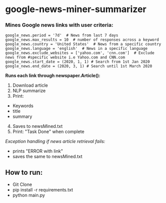 # google-news-miner-summarizer


### Mines Google news links with user criteria:
```
google_news.period = '7d'  # News from last 7 days
google_news.max_results = 10  # number of responses across a keyword
google_news.country = 'United States'  # News from a specific country 
google_news.language = 'english'  # News in a specific language
google_news.exclude_websites = ['yahoo.com', 'cnn.com']  # Exclude news from #specific website i.e Yahoo.com and CNN.com
google_news.start_date = (2020, 1, 1) # Search from 1st Jan 2020
google_news.end_date = (2020, 3, 1) # Search until 1st March 2020
```

**Runs each link through newspaper.Article():**
 1. Download article
 2. NLP summarize 
 3. Print:
   - Keywords
   - title 
   - summary
 4. Saves to newsMined.txt
 5. Print: "Task Done" when complete
  
*Exception handling if news article retrieval fails:*
  - prints "ERROR with link"
  - saves the same to newsMined.txt

## **How to run:**
 - Git Clone 
 - pip install -r requirements.txt
 - python main.py


